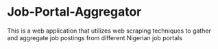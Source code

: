# Job-Portal-Aggregator
This is a web application that utilizes web scraping techniques to gather and aggregate job postings from different Nigerian job portals
